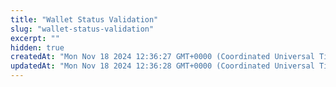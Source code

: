 ```yaml
---
title: "Wallet Status Validation"
slug: "wallet-status-validation"
excerpt: ""
hidden: true
createdAt: "Mon Nov 18 2024 12:36:27 GMT+0000 (Coordinated Universal Time)"
updatedAt: "Mon Nov 18 2024 12:36:28 GMT+0000 (Coordinated Universal Time)"
---
```


